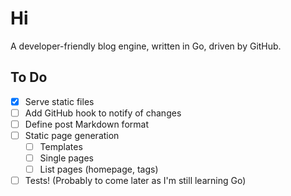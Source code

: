 # Hi

A developer-friendly blog engine, written in Go, driven by GitHub.

## To Do

- [x] Serve static files
- [ ] Add GitHub hook to notify of changes
- [ ] Define post Markdown format
- [ ] Static page generation
  - [ ] Templates
  - [ ] Single pages
  - [ ] List pages (homepage, tags)
- [ ] Tests! (Probably to come later as I'm still learning Go)
